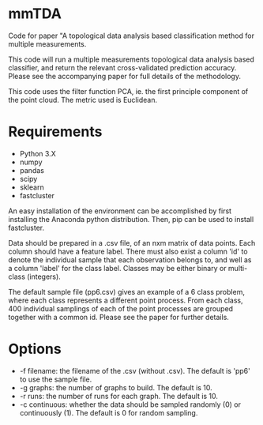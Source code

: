# mmTDA
Code for paper "A topological data analysis based classification method for multiple measurements.

This code will run a multiple measurements topological data analysis based 
classifier, and return the relevant cross-validated prediction accuracy. Please
 see the accompanying paper for full details of the methodology.
 
This code uses the filter function PCA, ie. the first principle component of 
the point cloud. The metric used is Euclidean.

# Requirements
* Python 3.X
* numpy
* pandas
* scipy
* sklearn
* fastcluster
    
An easy installation of the environment can be accomplished by first installing
the Anaconda python distribution. Then, pip can be used to install fastcluster.
    
Data should be prepared in a .csv file, of an nxm matrix of data points. Each 
column should have a feature label. There must also exist a column 'id' to 
denote the individual sample that each observation belongs to, and well as a 
column 'label' for the class label. Classes may be either binary or multi-class 
(integers).

The default sample file (pp6.csv) gives an example of a 6 class problem, where each class represents a different point process. From each class, 400 individual samplings of each of the point processes are grouped together with a common id. Please see the paper for further details.

# Options
* -f filename: the filename of the .csv (without .csv). The default is 'pp6' to use the sample file.
* -g graphs: the number of graphs to build. The default is 10.
* -r runs: the number of runs for each graph. The default is 10.
* -c continuous: whether the data should be sampled randomly (0) or continuously (1). The default is 0 for random sampling.
